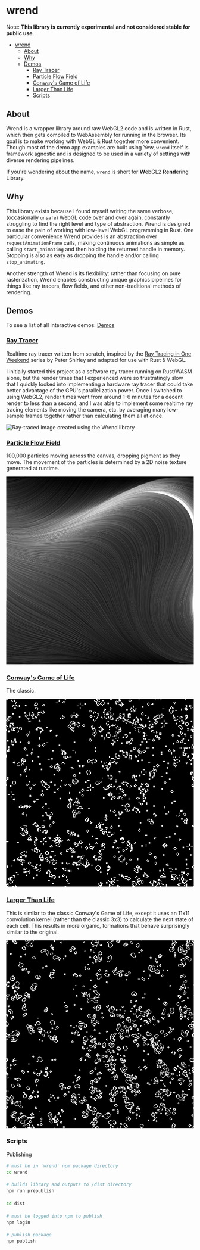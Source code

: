 # wrend

Note: **This library is currently experimental and not considered stable for public use**.

- [wrend](#wrend)
  - [About](#about)
  - [Why](#why)
  - [Demos](#demos)
    - [Ray Tracer](#ray-tracer)
    - [Particle Flow Field](#particle-flow-field)
    - [Conway's Game of Life](#conways-game-of-life)
    - [Larger Than Life](#larger-than-life)
    - [Scripts](#scripts)

## About

Wrend is a wrapper library around raw WebGL2 code and is written in Rust, which then gets compiled to WebAssembly for running in the browser. Its goal is to make working with WebGL & Rust together more convenient. Though most of the demo app examples are built using Yew, `wrend` itself is framework agnostic and is designed to be used in a variety of settings with diverse rendering pipelines.

If you're wondering about the name, `wrend` is short for **W**ebGL2 **Rend**ering Library.

## Why

This library exists because I found myself writing the same verbose, (occasionally `unsafe`) WebGL code over and over again, constantly struggling to find the right level and type of abstraction. Wrend is designed to ease the pain of working with low-level WebGL programming in Rust. One particular convenience Wrend provides is an abstraction over `requestAnimationFrame` calls, making continuous animations as simple as calling `start_animating` and then holding the returned handle in memory. Stopping is also as easy as dropping the handle and/or calling `stop_animating`.

Another strength of Wrend is its flexibility: rather than focusing on pure rasterization, Wrend enables constructing unique graphics pipelines for things like ray tracers, flow fields, and other non-traditional methods of rendering.

## Demos

To see a list of all interactive demos: [Demos](https://austintheriot.github.io/wrend/)

### [Ray Tracer](https://austintheriot.github.io/wrend/ray-tracer)

Realtime ray tracer written from scratch, inspired by the [Ray Tracing in One Weekend](https://raytracing.github.io/) series by Peter Shirley and adapted for use with Rust & WebGL.

I initially started this project as a software ray tracer running on Rust/WASM alone, but the render times that I experienced were so frustratingly slow that I quickly looked into implementing a hardware ray tracer that could take better advantage of the GPU's parallelization power. Once I switched to using WebGL2, render times went from around 1-6 minutes for a decent render to less than a second, and I was able to implement some realtime ray tracing elements like moving the camera, etc. by averaging many low-sample frames together rather than calculating them all at once.

![Ray-traced image created using the Wrend library](/demos/screenshots/ray_tracer.png)

### [Particle Flow Field](https://austintheriot.github.io/wrend/flow-field)

100,000 particles moving across the canvas, dropping pigment as they move. The movement of the particles is determined by a 2D noise texture generated at runtime.

![A particle flow field](/demos/screenshots/flow_field.png)

### [Conway's Game of Life](https://austintheriot.github.io/wrend/game-of-life)

The classic.

![Screenshot of Conway's Game of Life simulation](/demos/screenshots/game_of_life.png)

### [Larger Than Life](https://austintheriot.github.io/wrend/larger-than-life)

This is similar to the classic Conway's Game of Life, except it uses an 11x11 convolution kernel (rather than the classic 3x3) to calculate the next state of each cell. This results in more organic, formations that behave surprisingly similar to the original.

![Screenshot of the Larger Than Life simulation](/demos/screenshots/larger_than_life.png)

### Scripts

Publishing

```bash
# must be in `wrend` npm package directory
cd wrend

# builds library and outputs to /dist directory
npm run prepublish

cd dist

# must be logged into npm to publish
npm login

# publish package
npm publish
```
